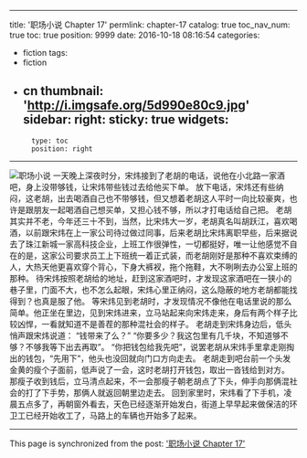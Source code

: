 
---
title: '职场小说 Chapter 17'
permlink: chapter-17
catalog: true
toc_nav_num: true
toc: true
position: 9999
date: 2016-10-18 08:16:54
categories:
- fiction
tags:
- fiction
- cn
thumbnail: 'http://i.imgsafe.org/5d990e80c9.jpg'
sidebar:
    right:
        sticky: true
widgets:
    -
        type: toc
        position: right
---


![职场小说](http://i.imgsafe.org/5d990e80c9.jpg)
一天晚上深夜时分，宋炜接到了老胡的电话，说他在小北路一家酒吧，身上没带够钱，让宋炜带些钱过去给他买下单。
  放下电话，宋炜还有些纳闷，这老胡，出去喝酒自己也不带够钱，但又想着老胡这人平时一向比较豪爽，也许是跟朋友一起喝酒自己想买单，又担心钱不够，所以才打电话给自己把。
  老胡其实并不老，今年还三十不到，当然，比宋炜大一岁，老胡真名叫胡跃江，喜欢喝酒，以前跟宋炜在上一家公司待过做过同事，后来老胡比宋炜离职早些，后来据说去了珠江新城一家高科技企业，上班工作很弹性，一切都挺好，唯一让他感觉不自在的是，这家公司要求员工上下班统一着正式装，而老胡刚好是那种不喜欢束缚的人，大热天他更喜欢穿个背心，下身大裤衩，拖个拖鞋，大不咧咧去办公室上班的那种。
  待宋炜按照老胡给的地址，赶到这家酒吧时，才发现这家酒吧在一狭小的巷子里，门面不大，也不怎么起眼，宋炜心里正纳闷，这么隐蔽的地方老胡都能找得到？也真是服了他。
  等宋炜见到老胡时，才发现情况不像他在电话里说的那么简单。他正坐在里边，见到宋炜进来，立马站起来向宋炜走来，身后有两个样子比较凶悍，一看就知道不是善茬的那种混社会的样子。
  老胡走到宋炜身边后，低头悄声跟宋炜说道：
  “钱带来了么？”
   “你要多少？我这包里有几千块，不知道够不够？不够我等下出去再取”。
  “你把钱包给我先吧”，说罢老胡从宋炜手里拿走刚掏出的钱包，“先用下”，他头也没回就向门口方向走去。
   老胡走到吧台前一个头发金黄的瘦个子面前，低声说了一会，这时老胡打开钱包，取出一沓钱给到对方。
  那瘦子收到钱后，立马清点起来，不一会那瘦子朝老胡点了下头，伸手向那俩混社会的打了下手势，那俩人就返回朝里边走去。
  回到家里时，宋炜看了下手机，凌晨五点多了，再朝窗外看去，天色已经逐渐开始发白，街道上早早起来做保洁的环卫工已经开始收工了，马路上的车辆也开始多了起来。

- - -

This page is synchronized from the post: ['职场小说 Chapter 17'](https://steemit.com/@rivalhw/chapter-17)
